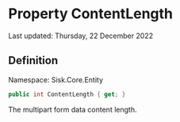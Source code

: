 # Property ContentLength
Last updated: Thursday, 22 December 2022

## Definition
Namespace: Sisk.Core.Entity

```csharp
public int ContentLength { get; }
```

The multipart form data content length.


